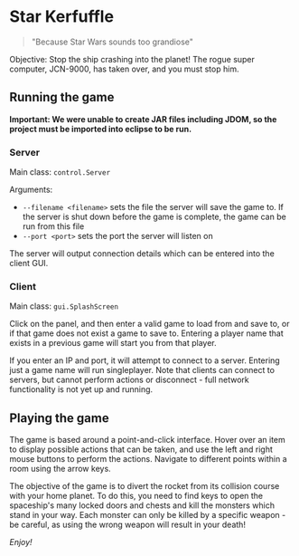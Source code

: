 # Star Kerfuffle

> "Because Star Wars sounds too grandiose"

Objective: Stop the ship crashing into the planet! The rogue super computer, JCN-9000, has taken over, and you must stop him.

## Running the game

**Important: We were unable to create JAR files including JDOM, so the project must be imported into eclipse to be run.**

### Server

Main class: `control.Server`

Arguments:

- `--filename <filename>` sets the file the server will save the game to. If the server is shut down before the game is
    complete, the game can be run from this file
- `--port <port>` sets the port the server will listen on

The server will output connection details which can be entered into the client GUI.

### Client

Main class: `gui.SplashScreen`

Click on the panel, and then enter a valid game to load from and save to, or if that game does not exist a game to save to.
Entering a player name that exists in a previous game will start you from that player.

If you enter an IP and port, it will attempt to connect to a server. Entering just a game name will run singleplayer.
Note that clients can connect to servers, but cannot perform actions or disconnect - full network functionality is not yet
up and running.

## Playing the game

The game is based around a point-and-click interface. Hover over an item to display possible actions that can be taken,
and use the left and right mouse buttons to perform the actions. Navigate to different points within a room using the
arrow keys.

The objective of the game is to divert the rocket from its collision course with your home planet. To do this, you need
to find keys to open the spaceship's many locked doors and chests and kill the monsters which stand in your way. Each
monster can only be killed by a specific weapon - be careful, as using the wrong weapon will result in your death!

*Enjoy!*
